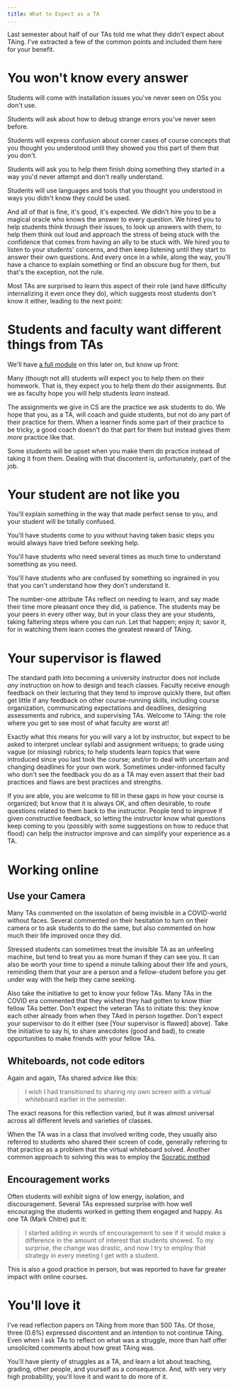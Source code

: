 ```yaml
---
title: What to Expect as a TA
...
```


Last semester about half of our TAs told me what they didn't expect about TAing. I've extracted a few of the common points and included them here for your benefit.

# You won't know every answer

Students will come with installation issues you've never seen on OSs you don't use.

Students will ask about how to debug strange errors you've never seen before.

Students will express confusion about corner cases of course concepts that you thought you understood until they showed you this part of them that you don't.

Students will ask you to help them finish doing something they started in a way you'd never attempt and don't really understand.

Students will use languages and tools that you thought you understood in ways you didn't know they could be used.

And all of that is fine, it's good, it's expected. We didn't hire you to be a magical oracle who knows the answer to every question. We hired you to help students think through their issues, to look up answers with them, to help them think out loud and approach the stress of being stuck with the confidence that comes from having an ally to be stuck with. We hired you to listen to your students' concerns, and then keep listening until they start to answer their own questions. And every once in a while, along the way, you'll have a chance to explain something or find an obscure bug for them, but that's the exception, not the rule.

Most TAs are surprised to learn this aspect of their role (and have difficulty internalizing it even once they do), which suggests most students don't know it either, leading to the next point:

# Students and faculty want different things from TAs

We'll have [a full module](answers.html) on this later on, but know up front:

Many (though not all) students will expect you to help them on their homework. That is, they expect you to help them *do* their assignments.
But we as faculty hope you will help students *learn* instead.

The assignments we give in CS are the practice we ask students to do.
We hope that you, as a TA, will coach and guide students, but not do any part of their practice for them.
When a learner finds some part of their practice to be tricky, a good coach doesn't do that part for them but instead gives them *more* practice like that.

Some students will be upset when you make them do practice instead of taking it from them. Dealing with that discontent is, unfortunately, part of the job.

# Your student are not like you

You'll explain something in the way that made perfect sense to you, and your student will be totally confused.

You'll have students come to you without having taken basic steps you would always have tried before seeking help.

You'll have students who need several times as much time to understand something as you need.

You'll have students who are confused by something so ingrained in you that you can't understand how they don't understand it.

The number-one attribute TAs reflect on needing to learn, and say made their time more pleasant once they did, is patience. The students may be your peers in every other way, but in your class they are your students, taking faltering steps where you can run. Let that happen; enjoy it; savor it, for in watching them learn comes the greatest reward of TAing.

# Your supervisor is flawed

The standard path into becoming a university instructor does not include *any* instruction on how to design and teach classes. Faculty receive enough feedback on their lecturing that they tend to improve quickly there, but often get little if any feedback on other course-running skills, including course organization, communicating expectations and deadlines, designing assessments and rubrics, and supervising TAs. Welcome to TAing: the role where you get to see most of what faculty are worst at!

Exactly what this means for you will vary a lot by instructor, but expect to be asked to interpret unclear syllabi and assignment writueps; to grade using vague (or missing) rubrics; to help students learn topics that were introduced since you last took the course; and/or to deal with uncertain and changing deadlines for your own work. Sometimes under-informed faculty who don't see the feedback you do as a TA may even assert that their bad practices and flaws are best practices and strengths.

If you are able, you are welcome to fill in these gaps in how your course is organized; but know that it is always OK, and often desirable, to route questions related to them back to the instructor. People tend to improve if given constructive feedback, so letting the instructor know what questions keep coming to you (possibly with some suggestions on how to reduce that flood) can help the instructor improve and can simplify your experience as a TA.

# Working online

## Use your Camera

Many TAs commented on the issolation of being invisible in a COVID-world without faces. Several commented on their hesitation to turn on their camera or to ask students to do the same, but also commented on how much their life improved once they did.

Stressed students can sometimes treat the invisible TA as an unfeeling machine, but tend to treat you as more human if they can see you. It can also be worth your time to spend a minute talking about their life and yours, reminding them that your are a person and a fellow-student before you get under way with the help they came seeking.

Also take the initiative to get to know your fellow TAs. Many TAs in the COVID era commented that they wished they had gotten to know thier fellow TAs better. Don't expect the veteran TAs to initiate this: they know each other already from when they TAed in person together. Don't expect your supervisor to do it either (see [Your supervisor is flawed] above). Take the initiative to say hi, to share anecdotes (good and bad), to create opportunities to make friends with your fellow TAs.

## Whiteboards, not code editors

Again and again, TAs shared advice like this:

> I wish I had transitioned to sharing my own screen with a virtual whiteboard earlier in the semester.

The exact reasons for this reflection varied, but it was almost universal across all different levels and varieties of classes.

When the TA was in a class that involved writing code, they usually also referred to students who shared their screen of code, generally referring to that practice as a problem that the virtual whiteboard solved. Another common approach to solving this was to employ the [Socratic method](socratic.html)

## Encouragement works

Often students will exhibit signs of low energy, isolation, and discouragement. Several TAs expressed surprise with how well encouraging the students worked in getting them engaged and happy. As one TA (Mark Chitre) put it:

> I started adding in words of encouragement to see if it would make a difference in the amount of interest that students showed. To my surprise, the change was drastic, and now I try to employ that strategy in every meeting I get with a student.

This is also a good practice in person, but was reported to have far greater impact with online courses.

# You'll love it

I've read reflection papers on TAing from more than 500 TAs.
Of those, three (0.6%) expressed discontent and an intention to not continue TAing.
Even when I ask TAs to reflect on what was a struggle, more than half offer unsolicited comments about how great TAing was.

You'll have plenty of struggles as a TA, and learn a lot about teaching, grading, other people, and yourself as a consequence. And, with very very high probability, you'll love it and want to do more of it. 
